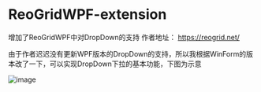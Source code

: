 # ReoGridWPF-extension
增加了ReoGridWPF中对DropDown的支持
作者地址：
https://reogrid.net/

由于作者迟迟没有更新WPF版本的DropDown的支持，所以我根据WinForm的版本改了一下，可以实现DropDown下拉的基本功能，下图为示意

![image](https://github.com/Water-Me10n/ReoGridWPF-extension/assets/35695406/2b9a12dc-32e7-4544-8de7-45c247a9be3a)


